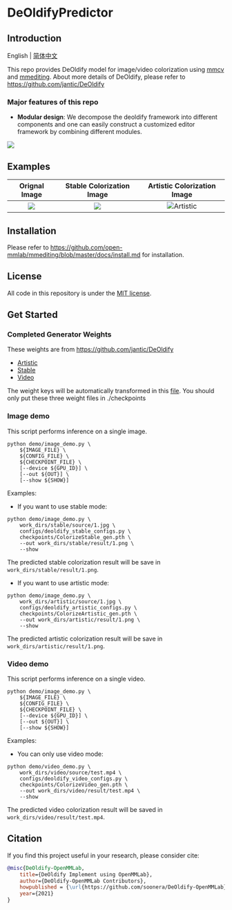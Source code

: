 # DeOldifyPredictor


## Introduction
English | [简体中文](/README_zh-CN.md)

This repo provides DeOldify model for image/video colorization using [mmcv](https://github.com/open-mmlab/mmcv) and [mmediting](https://github.com/open-mmlab/mmediting). About more details of DeOldify, please refer to https://github.com/jantic/DeOldify

### Major features of this repo
- **Modular design**: We decompose the deoldify framework into different components and one can easily construct a customized editor framework by combining different modules.

![](https://i.imgur.com/OgUBgq5.jpg)

## Examples

Orignal Image              |  Stable Colorization Image         |  Artistic Colorization Image
:-------------------------:|:-------------------------:         |:-------------------------:
![](https://i.imgur.com/lpiGyel.jpg)  |  ![](https://i.imgur.com/Y1pqmTT.png) | ![Artistic](https://i.imgur.com/TaBEP3B.png)


## Installation

Please refer to https://github.com/open-mmlab/mmediting/blob/master/docs/install.md for installation.


## License

All code in this repository is under the [MIT license](LICENSE).



## Get Started

### Completed Generator Weights
These weights are from https://github.com/jantic/DeOldify
- [Artistic](https://data.deepai.org/deoldify/ColorizeArtistic_gen.pth)
- [Stable](https://www.dropbox.com/s/usf7uifrctqw9rl/ColorizeStable_gen.pth?dl=0)
- [Video](https://data.deepai.org/deoldify/ColorizeVideo_gen.pth)

The weight keys will be automatically transformed  in this [file](./apis/colorization_inference.py). You should only put these three weight files in ./checkpoints



### Image demo
This script performs inference on a single image.
```shell
python demo/image_demo.py \
    ${IMAGE_FILE} \
    ${CONFIG_FILE} \
    ${CHECKPOINT_FILE} \
    [--device ${GPU_ID}] \
    [--out ${OUT}] \
    [--show ${SHOW}]
```

Examples:

- If you want to use stable mode:
```shell
python demo/image_demo.py \
    work_dirs/stable/source/1.jpg \
    configs/deoldify_stable_configs.py \
    checkpoints/ColorizeStable_gen.pth \
    --out work_dirs/stable/result/1.png \
    --show
```
The predicted stable colorization result will be save in `work_dirs/stable/result/1.png`.

- If you want to use artistic mode:
```shell
python demo/image_demo.py \
    work_dirs/artistic/source/1.jpg \
    configs/deoldify_artistic_configs.py \
    checkpoints/ColorizeArtistic_gen.pth \
    --out work_dirs/artistic/result/1.png \
    --show
```
The predicted artistic colorization result will be save in `work_dirs/artistic/result/1.png`.


### Video demo
This script performs inference on a single video.
```shell
python demo/image_demo.py \
    ${IMAGE_FILE} \
    ${CONFIG_FILE} \
    ${CHECKPOINT_FILE} \
    [--device ${GPU_ID}] \
    [--out ${OUT}] \
    [--show ${SHOW}]
```

Examples:
- You can only use video mode:
```shell
python demo/video_demo.py \
    work_dirs/video/source/test.mp4 \
    configs/deoldify_video_configs.py \
    checkpoints/ColorizeVideo_gen.pth \
    --out work_dirs/video/result/test.mp4 \
    --show
```

The predicted video colorization result will be saved in `work_dirs/video/result/test.mp4`.

## Citation

If you find this project useful in your research, please consider cite:

```bibtex
@misc{DeOldify-OpenMMLab,
    title={DeOldify Implement using OpenMMLab},
    author={DeOldify-OpenMMLab Contributors},
    howpublished = {\url{https://github.com/soonera/DeOldify-OpenMMLab}},
    year={2021}
}
```



